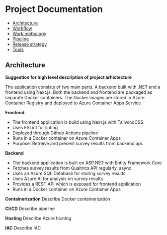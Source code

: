 # Project Documentation

- [Architecture](###architecture)
- [Workflow](#workflow)
- [Work methology](#work-methology)
- [Pipeline](#pipeline)
- [Release strategy](#release-strategy)
- [Tools](#tools)

## Architecture

**Suggestion for high level description of project arhictecture**

The application consists of two main parts. A backend built with .NET and a frontend using Next.js. Both the backend and frontend are packaged as separate Docker containers. The Docker images are stored in Azure Container Registry and deployed to Azure Container Apps Service

**Frontend**

- The frontend application is build using Next.js with TailwindCSS.
- Uses ESLint for linting
- Deployed through Github Actions pipeline
- Runs in a Docker container on Azure Container Apps
- Purpose: Retreive and present survey results from backend api.

**Backend**

- The backend application is built on ASP.NET with Entity Framework Core
- Fetches survey results from Qualtrics API regularly, async.
- Uses an Azure SQL Database for storing survey results
- Uses Azure AI for analysis on survey results
- Provides a REST API which is exposed for frontend application
- Runs in a Docker container on Azure Container Apps

**Containerization**
Describe Docker containerization

**CI/CD**
Describe pipeline

**Hosting**
Describe Azure hosting

**IAC**
Describe IAC



